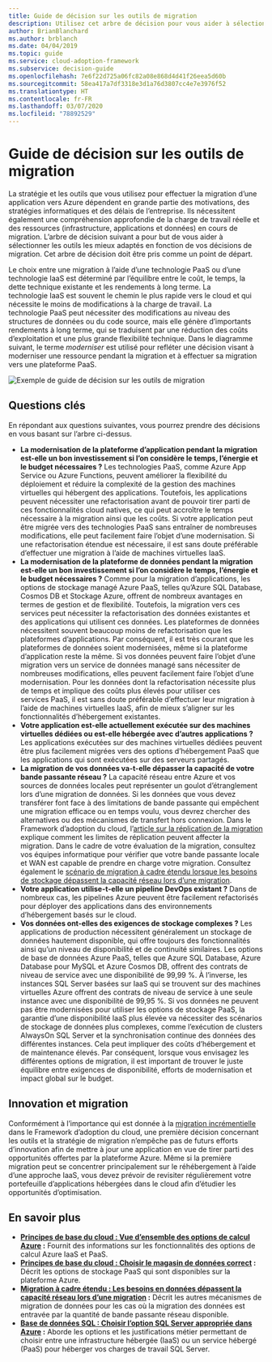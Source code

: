 ```yaml
---
title: Guide de décision sur les outils de migration
description: Utilisez cet arbre de décision pour vous aider à sélectionner les outils les mieux adaptés en fonction de vos décisions de migration.
author: BrianBlanchard
ms.author: brblanch
ms.date: 04/04/2019
ms.topic: guide
ms.service: cloud-adoption-framework
ms.subservice: decision-guide
ms.openlocfilehash: 7e6f22d725a06fc82a08e868d4d41f26eea5d60b
ms.sourcegitcommit: 58ea417a7df3318e3d1a76d3807cc4e7e3976f52
ms.translationtype: HT
ms.contentlocale: fr-FR
ms.lasthandoff: 03/07/2020
ms.locfileid: "78892529"
---
```

# <a name="migration-tools-decision-guide"></a>Guide de décision sur les outils de migration

La stratégie et les outils que vous utilisez pour effectuer la migration d’une application vers Azure dépendent en grande partie des motivations, des stratégies informatiques et des délais de l’entreprise. Ils nécessitent également une compréhension approfondie de la charge de travail réelle et des ressources (infrastructure, applications et données) en cours de migration. L’arbre de décision suivant a pour but de vous aider à sélectionner les outils les mieux adaptés en fonction de vos décisions de migration. Cet arbre de décision doit être pris comme un point de départ.

Le choix entre une migration à l’aide d’une technologie PaaS ou d’une technologie IaaS est déterminé par l’équilibre entre le coût, le temps, la dette technique existante et les rendements à long terme. La technologie IaaS est souvent le chemin le plus rapide vers le cloud et qui nécessite le moins de modifications à la charge de travail. La technologie PaaS peut nécessiter des modifications au niveau des structures de données ou du code source, mais elle génère d’importants rendements à long terme, qui se traduisent par une réduction des coûts d’exploitation et une plus grande flexibilité technique. Dans le diagramme suivant, le terme _moderniser_ est utilisé pour refléter une décision visant à moderniser une ressource pendant la migration et à effectuer sa migration vers une plateforme PaaS.

![Exemple de guide de décision sur les outils de migration](../../_images/migrate/migration-tools-decision-tree.png)

## <a name="key-questions"></a>Questions clés

En répondant aux questions suivantes, vous pourrez prendre des décisions en vous basant sur l’arbre ci-dessus.

- **La modernisation de la plateforme d’application pendant la migration est-elle un bon investissement si l’on considère le temps, l’énergie et le budget nécessaires ?** Les technologies PaaS, comme Azure App Service ou Azure Functions, peuvent améliorer la flexibilité du déploiement et réduire la complexité de la gestion des machines virtuelles qui hébergent des applications. Toutefois, les applications peuvent nécessiter une refactorisation avant de pouvoir tirer parti de ces fonctionnalités cloud natives, ce qui peut accroître le temps nécessaire à la migration ainsi que les coûts. Si votre application peut être migrée vers des technologies PaaS sans entraîner de nombreuses modifications, elle peut facilement faire l’objet d’une modernisation. Si une refactorisation étendue est nécessaire, il est sans doute préférable d’effectuer une migration à l’aide de machines virtuelles IaaS.
- **La modernisation de la plateforme de données pendant la migration est-elle un bon investissement si l’on considère le temps, l’énergie et le budget nécessaires ?** Comme pour la migration d’applications, les options de stockage managé Azure PaaS, telles qu’Azure SQL Database, Cosmos DB et Stockage Azure, offrent de nombreux avantages en termes de gestion et de flexibilité. Toutefois, la migration vers ces services peut nécessiter la refactorisation des données existantes et des applications qui utilisent ces données. Les plateformes de données nécessitent souvent beaucoup moins de refactorisation que les plateformes d’applications. Par conséquent, il est très courant que les plateformes de données soient modernisées, même si la plateforme d’application reste la même. Si vos données peuvent faire l’objet d’une migration vers un service de données managé sans nécessiter de nombreuses modifications, elles peuvent facilement faire l’objet d’une modernisation. Pour les données dont la refactorisation nécessite plus de temps et implique des coûts plus élevés pour utiliser ces services PaaS, il est sans doute préférable d’effectuer leur migration à l’aide de machines virtuelles IaaS, afin de mieux s’aligner sur les fonctionnalités d’hébergement existantes.
- **Votre application est-elle actuellement exécutée sur des machines virtuelles dédiées ou est-elle hébergée avec d’autres applications ?** Les applications exécutées sur des machines virtuelles dédiées peuvent être plus facilement migrées vers des options d’hébergement PaaS que les applications qui sont exécutées sur des serveurs partagés.
- **La migration de vos données va-t-elle dépasser la capacité de votre bande passante réseau ?** La capacité réseau entre Azure et vos sources de données locales peut représenter un goulot d’étranglement lors d’une migration de données. Si les données que vous devez transférer font face à des limitations de bande passante qui empêchent une migration efficace ou en temps voulu, vous devrez chercher des alternatives ou des mécanismes de transfert hors connexion. Dans le Framework d’adoption du cloud, l’[article sur la réplication de la migration](../../migrate/migration-considerations/migrate/replicate.md#replication-risks---physics-of-replication) explique comment les limites de réplication peuvent affecter la migration. Dans le cadre de votre évaluation de la migration, consultez vos équipes informatique pour vérifier que votre bande passante locale et WAN est capable de prendre en charge votre migration. Consultez également le [scénario de migration à cadre étendu lorsque les besoins de stockage dépassent la capacité réseau lors d’une migration](../../migrate/azure-best-practices/network-capacity-exceeded.md#suggested-prerequisites).
- **Votre application utilise-t-elle un pipeline DevOps existant ?** Dans de nombreux cas, les pipelines Azure peuvent être facilement refactorisés pour déployer des applications dans des environnements d’hébergement basés sur le cloud.
- **Vos données ont-elles des exigences de stockage complexes ?** Les applications de production nécessitent généralement un stockage de données hautement disponible, qui offre toujours des fonctionnalités ainsi qu’un niveau de disponibilité et de continuité similaires. Les options de base de données Azure PaaS, telles que Azure SQL Database, Azure Database pour MySQL et Azure Cosmos DB, offrent des contrats de niveau de service avec une disponibilité de 99,99 %. À l’inverse, les instances SQL Server basées sur IaaS qui se trouvent sur des machines virtuelles Azure offrent des contrats de niveau de service à une seule instance avec une disponibilité de 99,95 %. Si vos données ne peuvent pas être modernisées pour utiliser les options de stockage PaaS, la garantie d’une disponibilité IaaS plus élevée va nécessiter des scénarios de stockage de données plus complexes, comme l’exécution de clusters AlwaysOn SQL Server et la synchronisation continue des données des différentes instances. Cela peut impliquer des coûts d’hébergement et de maintenance élevés. Par conséquent, lorsque vous envisagez les différentes options de migration, il est important de trouver le juste équilibre entre exigences de disponibilité, efforts de modernisation et impact global sur le budget.

## <a name="innovation-and-migration"></a>Innovation et migration

Conformément à l’importance qui est donnée à la [migration incrémentielle](../../migrate/index.md#migration-implementation) dans le Framework d’adoption du cloud, une première décision concernant les outils et la stratégie de migration n’empêche pas de futurs efforts d’innovation afin de mettre à jour une application en vue de tirer parti des opportunités offertes par la plateforme Azure. Même si la première migration peut se concentrer principalement sur le réhébergement à l’aide d’une approche IaaS, vous devez prévoir de revisiter régulièrement votre portefeuille d’applications hébergées dans le cloud afin d’étudier les opportunités d’optimisation.

## <a name="learn-more"></a>En savoir plus

- **[Principes de base du cloud : Vue d’ensemble des options de calcul Azure](https://docs.microsoft.com/azure/architecture/guide/technology-choices/compute-overview) :** Fournit des informations sur les fonctionnalités des options de calcul Azure IaaS et PaaS.
- **[Principes de base du cloud : Choisir le magasin de données correct](https://docs.microsoft.com/azure/architecture/guide/technology-choices/data-store-overview) :** Décrit les options de stockage PaaS qui sont disponibles sur la plateforme Azure.
- **[Migration à cadre étendu : Les besoins en données dépassent la capacité réseau lors d’une migration](../../migrate/azure-best-practices/network-capacity-exceeded.md) :** Décrit les autres mécanismes de migration de données pour les cas où la migration des données est entravée par la quantité de bande passante réseau disponible.
- **[Base de données SQL : Choisir l’option SQL Server appropriée dans Azure](https://docs.microsoft.com/azure/sql-database/sql-database-paas-vs-sql-server-iaas#business-motivations-for-choosing-databases-managed-instances-or-sql-virtual-machines) :** Aborde les options et les justifications métier permettant de choisir entre une infrastructure hébergée (IaaS) ou un service hébergé (PaaS) pour héberger vos charges de travail SQL Server.
